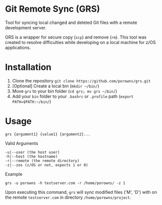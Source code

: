 # Git Remote Sync (GRS)
Tool for syncing local changed and deleted Git files with a remote development server. 

GRS is a wrapper for secure copy (`scp`) and remove (`rm`). This tool was created to resolve difficulties while developing on a local machine for z/OS applications.


# Installation
1. Clone the repository `git clone https://github.com/porowns/grs.git`
2. [Optional] Create a local bin (`mkdir ~/bin/`)
3. Move `grs` to your bin folder (`cd grs; mv grs ~/bin/`)
4. Add your `bin` folder to your `.bashrc` or `.profile` path (`export PATH=$PATH:~/bin/`)

# Usage
`grs {argument1} {value1} {argument2}...`

Valid Arguments
```
-u|--user (the host user)
-h|--host (the hostname)
-r|--remote (the remote directory)
-z|--zos (z/OS or not, expects 1 or 0)
```

Example
```
grs -u porowns -h testserver.com -r /home/porowns/ -z 1
```

Upon executing this command, `grs` will sync modified files ('M', 'D') with on the remote `testserver.com` in directory `/home/porowns/project`. 
